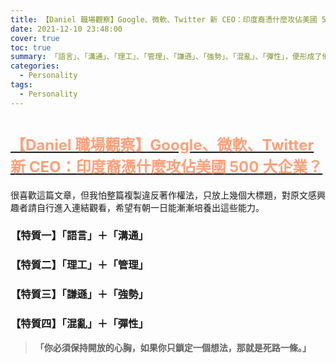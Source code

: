 ```yaml
---
title: 【Daniel 職場觀察】Google、微軟、Twitter 新 CEO：印度裔憑什麼攻佔美國 500 大企業？
date: 2021-12-10 23:48:00
cover: true 
toc: true
summary: 「語言」、「溝通」、「理工」、「管理」、「謙遜」、「強勢」、「混亂」、「彈性」，便形成了他們在職場上難以取代的的組合技
categories: 
  - Personality
tags: 
  - Personality
---
```



# [<font color="LightSalmon" size=5>**【Daniel 職場觀察】Google、微軟、Twitter 新 CEO：印度裔憑什麼攻佔美國 500 大企業？**</font>](https://www.inside.com.tw/article/25935-ceo)

很喜歡這篇文章，但我怕整篇複製違反著作權法，只放上幾個大標題，對原文感興趣者請自行進入連結觀看，希望有朝一日能漸漸培養出這些能力。

### 【特質一】「語言」＋「溝通」
### 【特質二】「理工」＋「管理」
### 【特質三】「謙遜」＋「強勢」
### 【特質四】「混亂」＋「彈性」


> **「你必須保持開放的心胸，如果你只鎖定一個想法，那就是死路一條。」**